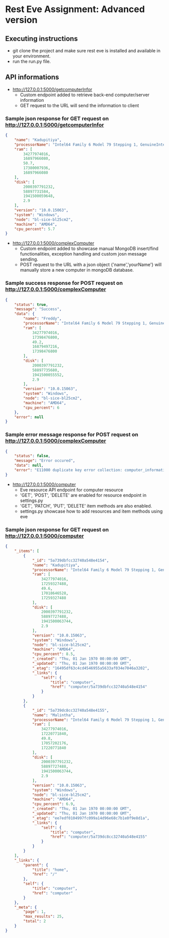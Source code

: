 # Rest Eve Assignment: Advanced version

## Executing instructions
* git clone the project and make sure rest eve is installed and available in your environment.
* run the run.py file.

## API informations

* http://127.0.0.1:5000/getcomputerInfor
	* Custom endpoint added to retrieve back-end computer/server information
	* GET request to the URL will send the information to client

### Sample json response for GET request on http://127.0.0.1:5000/getcomputerInfor

```json
{
    "name": "Kadupitiya",
    "processorName": "Intel64 Family 6 Model 79 Stepping 1, GenuineIntel",
    "ram": [
        34277974016,
        16897966080,
        50.7,
        17380007936,
        16897966080
    ],
    "disk": [
        2000397791232,
        58897731584,
        1941500059648,
        2.9
    ],
    "version": "10.0.15063",
    "system": "Windows",
    "node": "bl-sice-bl25cm2",
    "machine": "AMD64",
    "cpu_percent": 5.7
}
```

* http://127.0.0.1:5000/complexComputer
	* Custom endpoint added to showcase manual MongoDB insert/find functionalities, exception handling and custom josn message sending.
	* POST request to the URL with a json object {'name','yourName'} will manually store a new computer in mongoDB database.
	

### Sample success response for POST request on http://127.0.0.1:5000/complexComputer

```json
{
    "status": true,
    "message": "Success",
    "data": {
        "name": "Freddy",
        "processorName": "Intel64 Family 6 Model 79 Stepping 1, GenuineIntel",
        "ram": [
            34277974016,
            17398476800,
            49.2,
            16879497216,
            17398476800
        ],
        "disk": [
            2000397791232,
            58897735680,
            1941500055552,
            2.9
        ],
        "version": "10.0.15063",
        "system": "Windows",
        "node": "bl-sice-bl25cm2",
        "machine": "AMD64",
        "cpu_percent": 6
    },
    "error": null
}
```
### Sample error message response for POST request on http://127.0.0.1:5000/complexComputer

```json
{
    "status": false,
    "message": "Error occured",
    "data": null,
    "error": "E11000 duplicate key error collection: computer_information.computer index: name_1 dup key: { : \"Malintha\" }"
}
```

* http://127.0.0.1:5000/computer 
	* Eve resource API endpoint for computer resource
	* 'GET', 'POST', 'DELETE' are enabled for resource endpoint in settings.py
	* 'GET', 'PATCH', 'PUT', 'DELETE' item methods are also enabled.
	* settings.py showcase how to add resources and item methods using eve

### Sample json response for GET request on http://127.0.0.1:5000/computer

```json
{
    "_items": [
        {
            "_id": "5a739dbfcc32740a548e4154",
            "name": "Kadupitiya",
            "processorName": "Intel64 Family 6 Model 79 Stepping 1, GenuineIntel",
            "ram": [
                34277974016,
                17259327488,
                49.6,
                17018646528,
                17259327488
            ],
            "disk": [
                2000397791232,
                58897727488,
                1941500063744,
                2.9
            ],
            "version": "10.0.15063",
            "system": "Windows",
            "node": "bl-sice-bl25cm2",
            "machine": "AMD64",
            "cpu_percent": 8.5,
            "_created": "Thu, 01 Jan 1970 00:00:00 GMT",
            "_updated": "Thu, 01 Jan 1970 00:00:00 GMT",
            "_etag": "16495df63c4cd4546955a5633af034e7046a3202",
            "_links": {
                "self": {
                    "title": "computer",
                    "href": "computer/5a739dbfcc32740a548e4154"
                }
            }
        },
        {
            "_id": "5a739dc8cc32740a548e4155",
            "name": "Malintha",
            "processorName": "Intel64 Family 6 Model 79 Stepping 1, GenuineIntel",
            "ram": [
                34277974016,
                17220771840,
                49.8,
                17057202176,
                17220771840
            ],
            "disk": [
                2000397791232,
                58897727488,
                1941500063744,
                2.9
            ],
            "version": "10.0.15063",
            "system": "Windows",
            "node": "bl-sice-bl25cm2",
            "machine": "AMD64",
            "cpu_percent": 6.9,
            "_created": "Thu, 01 Jan 1970 00:00:00 GMT",
            "_updated": "Thu, 01 Jan 1970 00:00:00 GMT",
            "_etag": "ee7edf0104997fc099a14d96e68c7b1e0f9e8d1a",
            "_links": {
                "self": {
                    "title": "computer",
                    "href": "computer/5a739dc8cc32740a548e4155"
                }
            }
        }
    ],
    "_links": {
        "parent": {
            "title": "home",
            "href": "/"
        },
        "self": {
            "title": "computer",
            "href": "computer"
        }
    },
    "_meta": {
        "page": 1,
        "max_results": 25,
        "total": 2
    }
}
```

	
	
